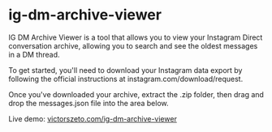 # ig-dm-archive-viewer

IG DM Archive Viewer is a tool that allows you to view your Instagram Direct conversation archive, allowing you to search and see the oldest messages in a DM thread.

To get started, you'll need to download your Instagram data export by following the official instructions at instagram.com/download/request.

Once you've downloaded your archive, extract the .zip folder, then drag and drop the messages.json file into the area below.

Live demo: [victorszeto.com/ig-dm-archive-viewer](https://www.victorszeto.com/ig-dm-archive-viewer/)
